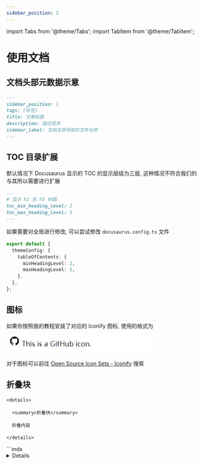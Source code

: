 ```yaml
---
sidebar_position: 2
---
```

import Tabs from '@theme/Tabs';
import TabItem from '@theme/TabItem';

# 使用文档
## 文档头部元数据示意
```md
---
sidebar_position: 1
tags: [标签]
title: 文章标题
description: 描述信息
sidebar_label: 文档左侧导航栏文件名称
---
```

## TOC 目录扩展
默认情况下 Docusaurus 显示的 TOC 的显示层级为三层, 这种情况不符合我们的与其所以需要进行扩展
```md
---
# 显示 h2 到 h5 标题
toc_min_heading_level: 2
toc_max_heading_level: 5
---
```

如果需要对全局进行修改, 可以尝试修改 `docusaurus.config.ts` 文件
```ts title="docusaurus.config.js"
export default {
  themeConfig: {
    tableOfContents: {
      minHeadingLevel: 2,
      maxHeadingLevel: 5,
    },
  },
};
```
## 图标
如果你按照我的教程安装了对应的 Iconify 图标, 使用的格式为

![20240528110431](https://raw.githubusercontent.com/Guardian-JTZ/Image/main/img/20240528110431.png)

对于图标可以前往  [Open Source Icon Sets - Iconify](https://icon-sets.iconify.design/) 搜索
## 折叠块






<Tabs>
  <TabItem value="bash" label="示例" default>

    <details>

      <summary>折叠块</summary>

      折叠内容

    </details>

  </TabItem>
  <TabItem value="js" label="使用">
    ```mdx
    <details>

        <summary>折叠块</summary>

        折叠内容

    </details>
    ```
  </TabItem>
</Tabs>

## 选项卡
```md
import Tabs from '@theme/Tabs';
import TabItem from '@theme/TabItem';

<Tabs>
  <TabItem value="apple" label="Apple" default>
      This is an apple 🍎
  </TabItem>
  <TabItem value="orange" label="Orange">
      This is an orange 🍊
  </TabItem>
  <TabItem value="banana" label="Banana">
      This is a banana 🍌
  </TabItem>
</Tabs>
```